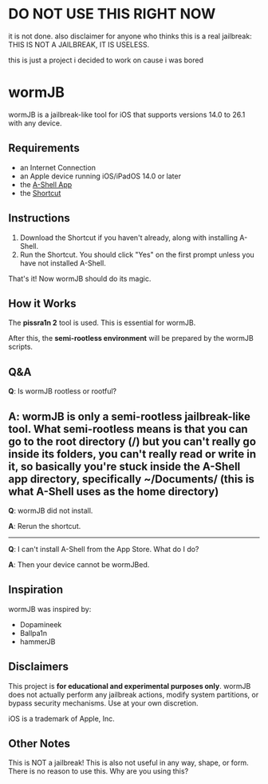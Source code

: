 # DO NOT USE THIS RIGHT NOW

it is not done. also disclaimer for anyone who thinks this is a real jailbreak: THIS IS NOT A JAILBREAK, IT IS USELESS.

this is just a project i decided to work on cause i was bored

# wormJB
wormJB is a jailbreak-like tool for iOS that supports versions 14.0 to 26.1 with any device.

## Requirements
- an Internet Connection
- an Apple device running iOS/iPadOS 14.0 or later
- the [A-Shell App](https://apps.apple.com/us/app/a-shell/id1473805438)
- the [Shortcut](https://www.icloud.com/shortcuts/9821de092cb140c29a8f38862f4c99fc)

## Instructions
1. Download the Shortcut if you haven't already, along with installing A-Shell.
2. Run the Shortcut. You should click "Yes" on the first prompt unless you have not installed A-Shell.

That's it! Now wormJB should do its magic.

## How it Works
The **pissra1n 2** tool is used. This is essential for wormJB.

After this, the **semi-rootless environment** will be prepared by the wormJB scripts.

## Q&A
**Q**: Is wormJB rootless or rootful?

**A**: wormJB is only a **semi-rootless** jailbreak-like tool. What semi-rootless means is that you can go to the root directory (/) but you can't really go inside its folders, you can't really read or write in it, so basically you're stuck inside the A-Shell app directory, specifically ~/Documents/ (this is what A-Shell uses as the home directory)
---

**Q**: wormJB did not install.

**A**: Rerun the shortcut.

---

**Q**: I can't install A-Shell from the App Store. What do I do?

**A**: Then your device cannot be wormJBed.

## Inspiration

wormJB was inspired by:
- Dopamineek
- Ballpa1n
- hammerJB

## Disclaimers

This project is **for educational and experimental purposes only**.
wormJB does not actually perform any jailbreak actions, modify system partitions, or bypass security mechanisms.
Use at your own discretion.

iOS is a trademark of Apple, Inc.

## Other Notes

This is NOT a jailbreak! This is also not useful in any way, shape, or form. There is no reason to use this. Why are you using this?

